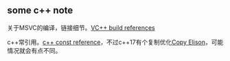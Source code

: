## some c++ note

关于MSVC的编译，链接细节。[VC++ build references](https://msdn.microsoft.com/en-us/library/91621w01.aspx)

c++常引用。[c++ const reference](http://blog.csdn.net/yusiguyuan/article/details/41553887)，不过c++17有个复制优化[Copy Elison](http://en.cppreference.com/w/cpp/language/copy_elision)，可能情况就会有点不同。
